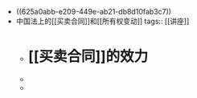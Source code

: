 - ((625a0abb-e209-449e-ab21-db8d10fab3c7))
- 中国法上的[[买卖合同]]和[[所有权变动]]
  tags:: [[讲座]]
	- # [[买卖合同]]的效力
	-
	-